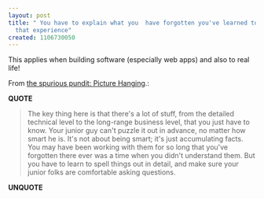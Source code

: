 ```yaml
---
layout: post
title: " You have to explain what you  have forgotten you've learned to those without
  that experience"
created: 1106730050
---
```

<p>This applies when building software (especially web apps) and also to real life!</p><p>From <a href="http://www.spuriouspundit.com/archives/2004/12/picture_hanging.html">the spurious pundit: Picture Hanging</a>.:</p>
<p><b>QUOTE</b></p><blockquote>The key thing here is that there's a lot of stuff, from the detailed technical level to the long-range business level, that you just have to know. Your junior guy can't puzzle it out in advance, no matter how smart he is. It's not about being smart; it's just accumulating facts. You may have been working with them for so long that you've forgotten there ever was a time when you didn't understand them. But you have to learn to spell things out in detail, and make sure your junior folks are comfortable asking questions.</blockquote><p><b>UNQUOTE</b></p>



